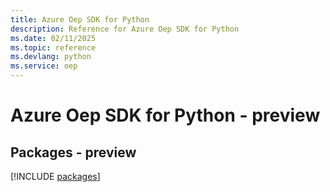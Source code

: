 ```yaml
---
title: Azure Oep SDK for Python
description: Reference for Azure Oep SDK for Python
ms.date: 02/11/2025
ms.topic: reference
ms.devlang: python
ms.service: oep
---
```

# Azure Oep SDK for Python - preview
## Packages - preview
[!INCLUDE [packages](oep-index.md)]